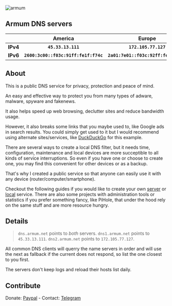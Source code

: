 ![armum](https://armum.net/img/armum-small.png "Armum")
## Armum DNS servers

||__America__|__Europe__|
|-|:-----------:|:----------:|
|__IPv4__|__`45.33.13.111`__|__`172.105.77.127`__|
|__IPv6__|__`2600:3c00::f03c:91ff:fe1f:f74c`__|__`2a01:7e01::f03c:92ff:fe42:70c5`__|

## About
This is a public DNS service for privacy, protection and peace of mind.

An easy and effective way to protect you from many types of adware, malware, spyware and fakenews.

It also helps speed up web browsing, declutter sites and reduce bandwidth usage.

However, it also breaks some links that you maybe used to, like Google ads in search results. You could simply get used to it but I would recommend using alternate sites/services, like [DuckDuckGo](https://duckduckgo.com/) for this example.

There are several ways to create a local DNS filter, but it needs time, configuration, maintenance and local devices are more succeptible to all kinds of service interruptions. So even if you have one or choose to create one, you may find this convenient for other devices or as a backup.

That's why I created a public service so that anyone can easily use it with any device (router/computer/smartphone).

Checkout the following guides if you would like to create your own [server](https://github.com/armum/dns/blob/master/server.md) or [local](https://github.com/armum/dns/blob/master/local.md) service. There are also some projects with administration tools or statistics if you prefer something fancy, like PiHole, that under the hood rely on the same stuff and are more resource hungry.

## Details

> `dns.armum.net` points to _both_ servers.
> `dns1.armum.net` points to `45.33.13.111`.
> `dns2.armum.net` points to `172.105.77.127`.

All common DNS clients will querry the name servers in order and will use the next as fallback if the current does not respond, so list the one closest to you first.

The servers don't keep logs and reload their hosts list daily.


## Contribute

Donate: [Paypal](https://www.paypal.com/paypalme/mencargo/USD) - Contact: [Telegram](https://t.me/mencargo)
